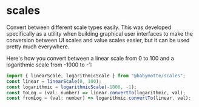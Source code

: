 # scales

Convert between different scale types easily. This was developed specifically as a utility when building graphical user interfaces to make the conversion between UI scales and value scales easier, but it can be used pretty much everywhere.

Here's how you convert between a linear scale from 0 to 100 and a logarithmic scale from -1000 to -1:

```JavaScript
import { linearScale, logarithmicScale } from "@babymotte/scales";
const linear = linearScale(0, 100);
const logarithmic = logarithmicScale(-1000, -1);
const toLog = (val: number) => linear.convertTo(logarithmic, val);
const fromLog = (val: number) => logarithmic.convertTo(linear, val);
```